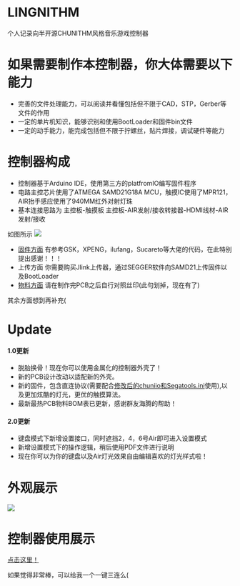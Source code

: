 # LINGNITHM
个人记录向半开源CHUNITHM风格音乐游戏控制器

# 如果需要制作本控制器，你大体需要以下能力
* 完善的文件处理能力，可以阅读并看懂包括但不限于CAD，STP，Gerber等文件的作用
* 一定的单片机知识，能够识别和使用BootLoader和固件bin文件
* 一定的动手能力，能完成包括但不限于拧螺丝，贴片焊接，调试硬件等能力

# 控制器构成
* 控制器基于Arduino IDE，使用第三方的platfromIO编写固件程序
* 电路主控芯片使用了ATMEGA SAMD21G18A MCU，触摸IC使用了MPR121，AIR抬手感应使用了940MM红外对射灯珠
* 基本连接思路为 主控板-触摸板   主控板-AIR发射/接收转接器-HDMI线材-AIR发射/接收

如图所示
![](https://github.com/SeasonWings/LINGNITHM/blob/main/picture/%E5%86%85%E9%83%A8%E6%9E%84%E9%80%A0.jpg)
                
* [固件方面](https://github.com/SeasonWings/LINGNITHM/tree/main/BootLoader%26Firmware) 有参考GSK，XPENG，ilufang，Sucareto等大佬的代码，在此特别提出感谢！！！
* 上传方面 你需要购买Jlink上传器，通过SEGGER软件向SAMD21上传固件以及BootLoader
* [物料方面](https://github.com/SeasonWings/LINGNITHM/blob/main/PCB%20Gerber%E5%88%B6%E7%89%88%E6%96%87%E4%BB%B61.1/PCB%E7%89%A9%E6%96%99BOM%E8%A1%A8.xlsx) 请在制作完PCB之后自行对照丝印(此句划掉，现在有了)

其余方面想到再补充(

# Update

#### 1.0更新
  * 脱胎换骨！现在你可以使用金属化的控制器外壳了！
  * 新的PCB设计改动以适配新的外壳。
  * 新的固件，包含直连协议(需要配合[修改后的chuniio和Segatools.ini](https://github.com/SeasonWings/LINGNITHM/tree/main/BootLoader%26Firmware/1.0%20Ver/chuniio%26Segatools "请务必将你的控制器设备放在COM1端口上！")使用),以及更加炫酷的灯光，更优的触摸算法。
  * 最新最热PCB物料BOM表已更新，感谢群友海腾的帮助！

#### 2.0更新
  * 键盘模式下新增设置接口，同时遮挡2，4，6号Air即可进入设置模式
  * 新增设置模式下的操作逻辑，稍后使用PDF文件进行说明
  * 现在你可以为你的键盘以及Air灯光效果自由编辑喜欢的灯光样式啦！

# 外观展示
![](https://github.com/SeasonWings/LINGNITHM/blob/main/picture/%E5%A4%96%E8%A7%821.jpg)

# 控制器使用展示
[点击这里！](https://www.bilibili.com/video/BV1Qm4y1Z7ms/ "你会给两个圆圆的硬币对么？")

如果觉得非常棒，可以给我一个一键三连么(
